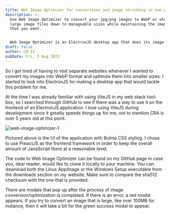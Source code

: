 ```yaml
---
title: Web Image Optimizer for conversions and image shrinking in one place
description: >-
  Use Web Image Optimizer to convert your jpg/png images to WebP or shrink your
  large image files down to manageable sizes while maintaining the image quality
  that you want.


  Web Image Optimizer is an ElectronJS desktop app that does its image processing calculations with NodeJS in the backend of the app, effectively keeping good security practices in mind.
draft: false
author: CM-IV
pubDate: Fri, 5 Aug 2022
---
```


So I got tired of having to visit separate websites whenever I wanted to convert my images into WebP format and optimize them into smaller sizes.  I started to look into ElectronJS for making a desktop app that would tackle this problem for me.

At the time I was already familiar with using ViteJS in my web stack tool-box, so I searched through GitHub to see if there was a way to use it on the frontend of an ElectronJS application.  I love using ViteJS during development since it greatly speeds things up for me, not to mention CRA is over 5 years old at this point.


<img class="image" alt="web-image-optimizer-1" src="https://ik.imagekit.io/xbkhabiqcy9/img/wio_r0nJDt3jS.webp?ik-sdk-version=javascript-1.4.3&updatedAt=1659720463963" width={860} height={392} alt="Web Image Optimizer Photo 1" />

Pictured above is the UI of the application with Bulma CSS styling.  I chose to use PreactJS as the frontend framework in order to keep the overall amount of JavaScript there at a reasonable level.

The code to Web Image Optimizer can be found on my GitHub page in case you, dear reader, would like to clone it locally to your machine.  You can download both the Linux AppImage or the Windows Setup executable from the downloads section on my website.  Make sure to compare the sha512 checksum with the one that is provided.

There are modals that pop up after the process of image conversion/optimization is completed.  If there is an error, a red modal appears.  If you try to convert an image that is large, like over 100MB for instance, then it will take a bit for the green success modal to appear.